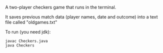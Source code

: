 A two-player checkers game that runs in the terminal.

It saves previous match data (player names, date and outcome) into a text file called "oldgames.txt"

To run (you need jdk):
```
javac Checkers.java
java Checkers
```
